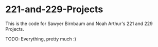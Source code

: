 # 221-and-229-Projects

This is the code for Sawyer Birnbaum and Noah Arthur's 221 and 229 Projects. 

TODO:
  Everything, pretty much :)
